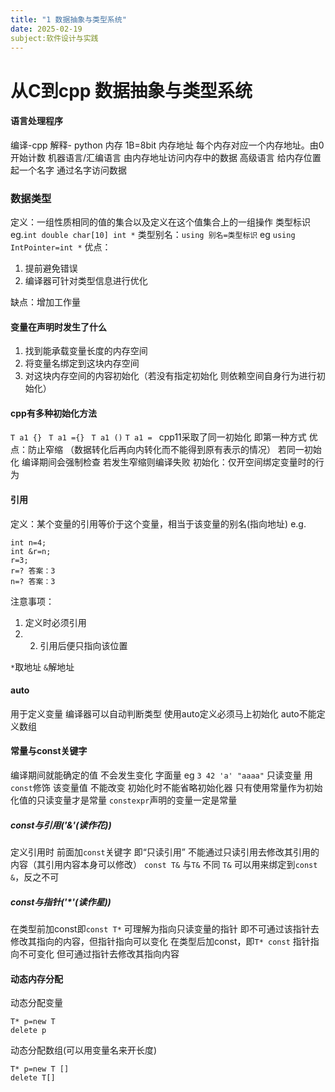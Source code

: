 ```yaml
---
title: "1 数据抽象与类型系统"
date: 2025-02-19
subject:软件设计与实践
---
```

# 从C到cpp 数据抽象与类型系统
#### 语言处理程序 
编译-cpp 解释- python
内存 1B=8bit
内存地址 每个内存对应一个内存地址。由0开始计数
机器语言/汇编语言 由内存地址访问内存中的数据
高级语言 给内存位置起一个名字 通过名字访问数据
### 数据类型
定义：一组性质相同的值的集合以及定义在这个值集合上的一组操作
类型标识 eg.`int double char[10] int *`
类型别名：`using 别名=类型标识`
eg `using IntPointer=int *`
优点：
1. 提前避免错误
2. 编译器可针对类型信息进行优化  

缺点：增加工作量
#### 变量在声明时发生了什么
1. 找到能承载变量长度的内存空间
2. 将变量名绑定到这块内存空间
3. 对这块内存空间的内容初始化（若没有指定初始化 则依赖空间自身行为进行初始化）
#### cpp有多种初始化方法 
`T a1 {} `
`T a1 ={} `
`T a1 ()`
`T a1 = `
cpp11采取了同一初始化 即第一种方式 
优点：防止窄缩 （数据转化后再向内转化而不能得到原有表示的情况）
若同一初始化 编译期间会强制检查 若发生窄缩则编译失败
初始化：仅开空间绑定变量时的行为
#### 引用
定义：某个变量的引用等价于这个变量，相当于该变量的别名(指向地址)
e.g.
```
int n=4;
int &r=n;
r=3;
r=? 答案：3
n=? 答案：3
```
注意事项：
1. 定义时必须引用 
2. 2. 引用后便只指向该位置

`*`取地址 `&`解地址
#### auto
用于定义变量 编译器可以自动判断类型 
使用auto定义必须马上初始化
auto不能定义数组
#### 常量与const关键字
编译期间就能确定的值 不会发生变化 字面量 eg `3 42 'a' "aaaa"`
只读变量 用`const`修饰 该变量值 不能改变 初始化时不能省略初始化器
只有使用常量作为初始化值的只读变量才是常量
`constexpr`声明的变量一定是常量
##### const与引用('&'(读作花))
定义引用时 前面加`const`关键字 即“只读引用”
不能通过只读引用去修改其引用的内容（其引用内容本身可以修改）
`const T&` 与`T&` 不同
`T&` 可以用来绑定到`const &`，反之不可
##### const与指针('*'(读作星))
在类型前加const即`const T*` 可理解为指向只读变量的指针
即不可通过该指针去修改其指向的内容，但指针指向可以变化
在类型后加const，即`T* const` 
指针指向不可变化 但可通过指针去修改其指向内容
#### 动态内存分配 
动态分配变量
```
T* p=new T
delete p
```
动态分配数组(可以用变量名来开长度)
```
T* p=new T []
delete T[]
```


